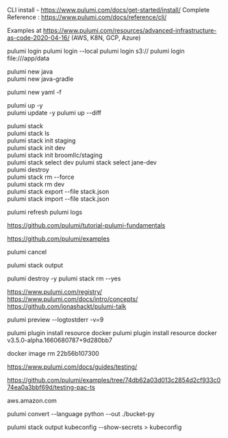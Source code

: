 CLI install - https://www.pulumi.com/docs/get-started/install/
Complete Reference : https://www.pulumi.com/docs/reference/cli/

Examples at https://www.pulumi.com/resources/advanced-infrastructure-as-code-2020-04-16/ (AWS, K8N, GCP, Azure) 

pulumi login
pulumi login --local
pulumi login s3://<bucket-name>
pulumi login file:///app/data

pulumi new java</br>
pulumi new java-gradle</br>

pulumi new yaml -f

pulumi up -y</br>
pulumi update -y
pulumi up --diff

pulumi stack</br>
pulumi stack ls</br>
pulumi stack init staging</br>
pulumi stack init dev</br>
pulumi stack init broomllc/staging</br>
pulumi stack select dev
pulumi stack select jane-dev</br>
pulumi destroy</br>
pulumi stack rm --force</br>
pulumi stack rm dev</br>
pulumi stack export --file stack.json</br>
pulumi stack import --file stack.json</br>

pulumi refresh
pulumi logs

https://github.com/pulumi/tutorial-pulumi-fundamentals

https://github.com/pulumi/examples

pulumi cancel

pulumi stack output

pulumi destroy -y
pulumi stack rm --yes

https://www.pulumi.com/registry/
https://www.pulumi.com/docs/intro/concepts/
https://github.com/jonashackt/pulumi-talk

pulumi preview --logtostderr -v=9

pulumi plugin install resource docker
pulumi plugin install resource docker v3.5.0-alpha.1660680787+9d280bb7

docker image rm 22b56b107300

https://www.pulumi.com/docs/guides/testing/


https://github.com/pulumi/examples/tree/74db62a03d013c2854d2cf933c074ea0a3bbf69d/testing-pac-ts

aws.amazon.com

pulumi convert --language python --out ./bucket-py

pulumi stack output kubeconfig --show-secrets > kubeconfig